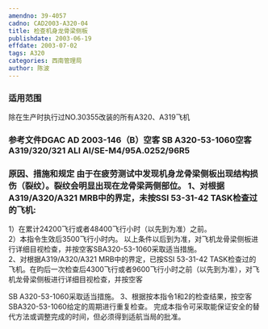 ```yaml
---
amendno: 39-4057  
cadno: CAD2003-A320-04  
title: 检查机身龙骨梁侧板  
publishdate: 2003-06-19  
effdate: 2003-07-02  
tags: A320  
categories: 西南管理局  
author: 陈波  
---
```

  
### 适用范围  
除在生产时执行过NO.30355改装的所有A320、A319飞机  
  
<!--more-->  
### 参考文件DGAC AD 2003-146（B）空客 SB A320-53-1060空客 A319/320/321 ALI AI/SE-M4/95A.0252/96R5  
  
### 原因、措施和规定     由于在疲劳测试中发现机身龙骨梁侧板出现结构损伤（裂纹）。裂纹会明显出现在龙骨梁两侧部位。 1、对根据A319/A320/A321 MRB中的界定，未按SSI 53-31-42 TASK检查过的飞机:  
1）在累计24200飞行或者48400飞行小时（以先到为准）之前。  
2）本指令生效后3500飞行小时内。 以上条件以后到为准，对飞机龙骨梁侧板进行详细目视检查，并按空客SBA320-53-1060采取适当措施。  
2、对根据A319/A320/A321 MRB中的界定，已按SSI 53-31-42 TASK检查过的飞机。在昀后一次检查后4300飞行或者9600飞行小时之前（以先到为准），对飞机龙骨梁侧板进行详细目视检查，并按空客  
  
SB A320-53-1060采取适当措施。 3、根据按本指令1和2的检查结果，按空客SBA320-53-1060给定的周期进行重复检查。 完成本指令可采取能保证安全的替代方法或调整完成的时间，但必须得到适航当局的批准。  

